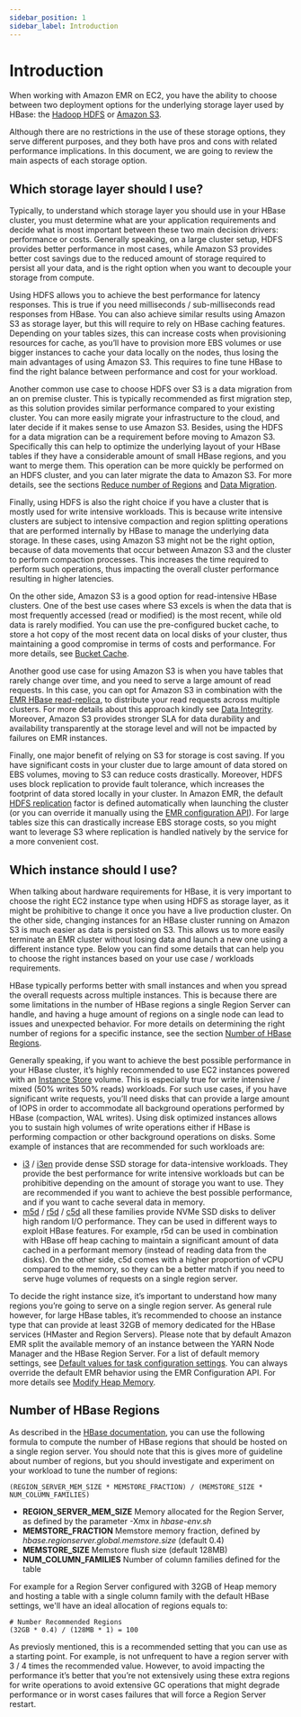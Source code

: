```yaml
---
sidebar_position: 1
sidebar_label: Introduction
---
```


# Introduction

When working with Amazon EMR on EC2, you have the ability to choose between two deployment options for the underlying storage layer used by HBase: the [Hadoop HDFS](https://hadoop.apache.org/docs/stable/hadoop-project-dist/hadoop-hdfs/HdfsDesign.html) or [Amazon S3](https://docs.aws.amazon.com/AmazonS3/latest/userguide/Welcome.html).

Although there are no restrictions in the use of these storage options, they serve different purposes, and they both have pros and cons with related performance implications. In this document, we are going to review the main aspects of each storage option.

## Which storage layer should I use?

Typically, to understand which storage layer you should use in your HBase cluster, you must determine what are your application requirements and decide what is most important between these two main decision drivers: performance or costs. Generally speaking, on a large cluster setup, HDFS provides better performance in most cases, while Amazon S3 provides better cost savings due to the reduced amount of storage required to persist all your data, and is the right option when you want to decouple your storage from compute.

Using HDFS allows you to achieve the best performance for latency responses. This is true if you need milliseconds / sub-milliseconds read responses from HBase. You can also achieve similar results using Amazon S3 as storage layer, but this will require to rely on HBase caching features. Depending on your tables sizes, this can increase costs when provisioning resources for cache, as you’ll have to provision more EBS volumes or use bigger instances to cache your data locally on the nodes, thus losing the main advantages of using Amazon S3. This requires to fine tune HBase to find the right balance between performance and cost for your workload.

Another common use case to choose HDFS over S3 is a data migration from an on premise cluster. This is typically recommended as first migration step, as this solution provides similar performance compared to your existing cluster. You can more easily migrate your infrastructure to the cloud, and later decide if it makes sense to use Amazon S3.
Besides, using the HDFS for a data migration can be a requirement before moving to Amazon S3. Specifically this can help to optimize the underlying layout of your HBase tables if they have a considerable amount of small HBase regions, and you want to merge them. This operation can be more quickly be performed on an HDFS cluster, and you can later migrate the data to Amazon S3. For more details, see the sections [Reduce number of Regions](./management#reduce-number-of-regions) and [Data Migration](./data_migration).

Finally, using HDFS is also the right choice if you have a cluster that is mostly used for write intensive workloads. This is  because write intensive clusters are subject to intensive compaction and region splitting operations that are performed internally by HBase to manage the underlying data storage. In these cases, using Amazon S3 might not be the right option, because of data movements that occur between Amazon S3 and the cluster to perform compaction processes. This increases the time required to perform such operations, thus impacting the overall cluster performance resulting in higher latencies.

On the other side, Amazon S3 is a good option for read-intensive HBase clusters. One of the best use cases where S3 excels is when the data that is most frequently accessed (read or modified) is the most recent, while old data is rarely modified. You can use the pre-configured bucket cache, to store a hot copy of the most recent data on local disks of your cluster, thus maintaining a good compromise in terms of costs and performance. For more details, see [Bucket Cache](./best_practice_s3#bucket-cache).

Another good use case for using Amazon S3 is when you have tables that rarely change over time, and you need to serve a large amount of read requests. In this case, you can opt for Amazon S3 in combination with the [EMR HBase read-replica](https://docs.aws.amazon.com/emr/latest/ReleaseGuide/emr-hbase-s3.html#emr-hbase-s3-read-replica), to distribute your read requests across multiple clusters. For more details about this approach kindly see [Data Integrity](./data_integrity#amazon-emr---read-replica). Moreover, Amazon S3 provides stronger SLA for data durability and availability transparently at the storage level and will not be impacted by failures on EMR instances.

Finally, one major benefit of relying on S3 for storage is cost saving. If you have significant costs in your cluster due to large amount of data stored on EBS volumes, moving to S3 can reduce costs drastically. Moreover, HDFS uses block replication to provide fault tolerance, which increases the footprint of data stored locally in your cluster. In Amazon EMR, the default [HDFS replication](https://docs.aws.amazon.com/emr/latest/ReleaseGuide/emr-hdfs-config.html) factor is defined automatically when launching the cluster (or you can override it manually using the [EMR configuration API](https://docs.aws.amazon.com/emr/latest/ReleaseGuide/emr-configure-apps.html)). For large tables size this can drastically increase EBS storage costs, so you might want to leverage S3 where replication is handled natively by the service for a more convenient cost.

## Which instance should I use?

When talking about hardware requirements for HBase, it is very important to choose the right EC2 instance type when using HDFS as storage layer, as it might be prohibitive to change it once you have a live production cluster. On the other side, changing instances for an HBase cluster running on Amazon S3 is much easier as data is persisted on S3. This allows us to more easily terminate an EMR cluster without losing data and launch a new one using a different instance type. Below you can find some details that can help you to choose the right instances based on your use case / workloads requirements.

HBase typically performs better with small instances and when you spread the overall requests across multiple instances. This is because there are some limitations in the number of HBase regions a single Region Server can handle, and having a huge amount of regions on a single node can lead to issues and unexpected behavior. For more details on determining the right number of regions for a specific instance, see the section [Number of HBase Regions](#number-of-hbase-regions).

Generally speaking, if you want to achieve the best possible performance in your HBase cluster, it’s highly recommended to use EC2 instances powered with an [Instance Store](https://docs.aws.amazon.com/AWSEC2/latest/UserGuide/InstanceStorage.html) volume. This is especially true for write intensive / mixed (50% writes 50% reads) workloads. For such use cases, if you have significant write requests, you’ll need disks that can provide a large amount of IOPS in order to accommodate all background operations performed by HBase (compaction, WAL writes). Using disk optimized instances allows you to sustain high volumes of write operations either if HBase is performing compaction or other background operations on disks. Some example of instances that are recommended for such workloads are:

* [i3](https://aws.amazon.com/ec2/instance-types/i3/) / [i3en](https://aws.amazon.com/ec2/instance-types/i3en/) provide dense SSD storage for data-intensive workloads. They provide the best performance for write intensive workloads but can be prohibitive depending on the amount of storage you want to use. They are recommended if you want to achieve the best possible performance, and if you want to cache several data in memory.
* [m5d](https://aws.amazon.com/ec2/instance-types/m5/) / [r5d](https://aws.amazon.com/ec2/instance-types/r5/) / [c5d](https://aws.amazon.com/ec2/instance-types/c5/) all these families provide NVMe SSD disks to deliver high random I/O performance. They can be used in different ways to exploit HBase features. For example, r5d can be used in combination with HBase off heap caching to maintain a significant amount of data cached in a performant memory (instead of reading data from the disks). On the other side, c5d comes with a higher proportion of vCPU compared to the memory, so they can be a better match if you need to serve huge volumes of requests on a single region server.

To decide the right instance size, it’s important to understand how many regions you’re going to serve on a single region server. As general rule however, for large HBase tables, it’s recommended to choose an instance type that can provide at least 32GB of memory dedicated for the HBase services (HMaster and Region Servers). Please note that by default Amazon EMR split the available memory of an instance between the YARN Node Manager and the HBase Region Server. For a list of default memory settings, see [Default values for task configuration settings](https://docs.aws.amazon.com/emr/latest/ReleaseGuide/emr-hadoop-task-config.html#emr-hadoop-task-jvm). You can always override the default EMR behavior using the EMR Configuration API. For more details see [Modify Heap Memory](./best_practice#hbase-heap-memory).


## Number of HBase Regions

As described in the [HBase documentation](https://hbase.apache.org/book.html#ops.capacity.regions.count), you can use the following formula to compute the number of HBase regions that should be hosted on a single region server. You should note that this is gives more of guideline about number of regions, but you should investigate and experiment on your workload to tune the number of regions: 

```
(REGION_SERVER_MEM_SIZE * MEMSTORE_FRACTION) / (MEMSTORE_SIZE * NUM_COLUMN_FAMILIES)
```

* **REGION_SERVER_MEM_SIZE** Memory allocated for the Region Server, as defined by the parameter -Xmx in *hbase-env.sh*
* **MEMSTORE_FRACTION** Memstore memory fraction, defined by *hbase.regionserver.global.memstore.size* (default 0.4)
* **MEMSTORE_SIZE** Memstore flush size (default 128MB)
* **NUM_COLUMN_FAMILIES** Number of column families defined for the table


For example for a Region Server configured with 32GB of Heap memory and hosting a table with a single column family with the default HBase settings, we'll have an ideal allocation of regions equals to:

```
# Number Recommended Regions
(32GB * 0.4) / (128MB * 1) = 100 
```

As previosly mentioned, this is a recommended setting that you can use as a starting point. For example, is not unfrequent to have a region server with 3 / 4 times the recommended value. However, to avoid impacting the performance it’s better that you’re not extensively using these extra regions for write operations to avoid extensive GC operations that might degrade performance or in worst cases failures that will force a Region Server restart.
